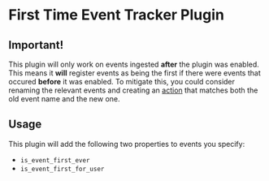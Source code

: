 # First Time Event Tracker Plugin

## Important!

This plugin will only work on events ingested **after** the plugin was enabled. This means it **will** register events as being the first if there were events that occured **before** it was enabled. To mitigate this, you could consider renaming the relevant events and creating an [action](https://posthog.com/docs/features/actions) that matches both the old event name and the new one.

## Usage

This plugin will add the following two properties to events you specify:

- `is_event_first_ever`
- `is_event_first_for_user`


